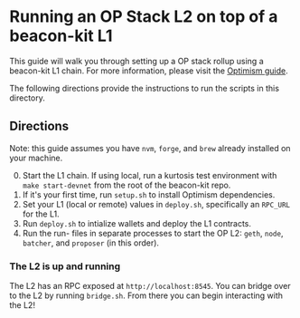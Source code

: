 # Running an OP Stack L2 on top of a beacon-kit L1

This guide will walk you through setting up a OP stack rollup using a beacon-kit L1 chain. For more information, please visit the [Optimism guide](https://docs.optimism.io/builders/chain-operators/tutorials/create-l2-rollup).

The following directions provide the instructions to run the scripts in this directory.

## Directions

Note: this guide assumes you have `nvm`, `forge`, and `brew` already installed on your machine.

0. Start the L1 chain. If using local, run a kurtosis test environment with `make start-devnet` from the root of the beacon-kit repo.
1. If it's your first time, run `setup.sh` to install Optimism dependencies.
2. Set your L1 (local or remote) values in `deploy.sh`, specifically an `RPC_URL` for the L1.
3. Run `deploy.sh` to intialize wallets and deploy the L1 contracts.
4. Run the run- files in separate processes to start the OP L2: `geth`, `node`, `batcher`, and `proposer` (in this order).

### The L2 is up and running

The L2 has an RPC exposed at `http://localhost:8545`. You can bridge over to the L2 by running `bridge.sh`. From there you can begin interacting with the L2!
